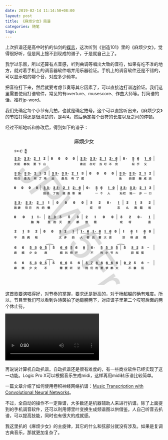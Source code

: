 ```yaml
---
date: 2019-02-14 11:14:50+08:00
layout: post
title: 《麻烦少女》简谱
categories: 随笔
tags: 
---
```


上次扒谱还是高中时扒的仙剑的[蝶恋](http://blog.sina.com.cn/s/blog_a6938c7a0102vfq2.html)，这次听到《创造101》里的《麻烦少女》，觉得很好听，但是网上搜不到现成的谱子，于是就自己上了。

我学过乐器，所以还算有点音感，听到曲调等唱出大致的音符，如果有吃不准的地方，就对着手机上的调音器软件唱并用乐器验证。手机上的调音软件还是不错的，可以显示唱的哪个音，对应多少频率。

把音符打下来，然后就要考虑节奏等其它因素了，可以直接边打谱边验证。我们这里需要使用打谱软件，常见的有overture、musescore、作曲大师等。打简谱的话，推荐jp-word。

我们先确定每个小节有几拍，也就是确定拍号。这个可以直接听出来，《麻烦少女》的节拍打得还是很清楚的，是4/4。然后确定每个音符的长度以及之间的停顿。

经过不断地听和修改后，得到如下的谱子：

![](/album/trouble_girl.jpg)

这首歌要演唱得好，对节奏的掌握，要求还是挺高的，对于杨超越的确有难度。所以，节目里我们可以看到许诗茵拍了她肩膀两下，对应谱子里第二个哎呀后面的两个休止符。

<video src="https://github.com/xulihang/resources/releases/download/v1.0/trouble_girl.mp4" controls="controls">
您的浏览器不支持 video 标签。
</video>

再说说计算机自动扒谱。自动扒谱还是很有难度的，有一些商业软件已经实现了这一功能。Logic Pro X可以根据音乐生成midi，这样再用midi转乐谱比较简单。

一篇文章介绍了如何使用卷积神经网络扒谱：[Music Transcription with Convolutional Neural Networks](https://www.lunaverus.com/cnn)。

不过，全自动的操作不一定靠谱，大多数还是机器辅助人来进行扒谱。除了上面提到的手机调音软件，还可以利用傅里叶变换生成频谱图以供借鉴。人自己听音去扒谱，可以提高技能，同时也有很大的成就感。

我这里扒的《麻烦少女》的主旋律，其它的什么和弦部分就没有涉及。如果是复调古典音乐，那就更加复杂了。









